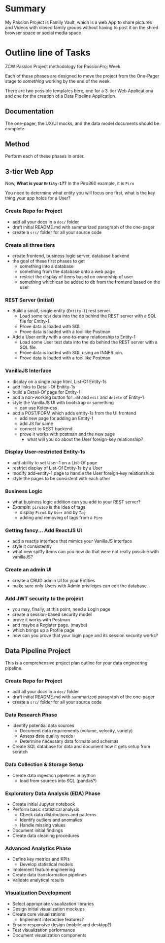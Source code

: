 # Summary
My Passion Project is Family Vault, which is a web App to share pictures and Videos with closed family groups without having to post it on the shred browser space or social media space



# Outline line of Tasks
ZCW Passion Project methodology for PassionProj Week.

Each of these phases are designed to move the project from the One-Pager stage to *something* 
working by the end of the week.

There are two possible templates here, one for a 3-tier Web Applicationa and one for the creation of
a Data Pipeline Application.

## Documentation 

The one-pager, the UX/UI mocks, and the data model documents should be complete.

## Method

Perform each of these phases in order. 

## 3-tier Web App

Now, **What is your `Entity-1`??**
In the Piro360 example, it is `Piro`

You need to determine what entity you will focus one first, what is the key
thing your app holds for a User?

### Create Repo for Project

- add all your docs in a `doc/` folder
- draft initial README.md with summarized paragraph of the one-pager
- create a `src/` folder for all your source code

### Create all three tiers

- create frontend, business logic server, database backend
- the goal of these first phases to get
  - something into a database
  - something from the database onto a web page
  - restrict the display of items based on ownership of user
  - something which can be added to db from the frontend based on the user

### REST Server (initial)
- Build a small, single entity (`Entity-1`) rest server.
  - Load some test data into the db behind the REST server with a SQL file for Entity-1.
  - Prove data is loaded with SQL
  - Prove data is loaded with a tool like Postman
- Add a User entity with a one-to-many relationship to Entity-1
  - Load some User test data into the db behind the REST server with a SQL file.
  - Prove data is loaded with SQL using an INNER join.
  - Prove data is loaded with a tool like Postman

### VanillaJS Interface

- display on a single page html, List-Of Entity-1s
- add links to Detail-Of Enitity-1s
- build a Detail-Of page for Entity-1
- add a non-working button for `add` and `edit` and `delete` of Entity-1
- style the VanillaJS UI with bootstrap or something
  - can use Koley-css 
- add a POST/FORM which adds entity-1s from the UI frontend
  - add new page for adding an Entity-1
  - add JS for same
  - connect to REST backend
  - prove it works with postman and the new page
    - what will you do about the User foreign-key relationship?

### Display User-restricted Entity-1s

- add ability to set User-1 on a List-Of page
- restrict display of List-Of Entity-1s by a User
- modify add-entity-1 page to handle the User foreign-key relationships 
- style the pages to be consistent with each other

### Business Logic

- what business logic addition can you add to your REST server?
- _Example:_ `piro360` is the idea of tags
  - display `Piro`s by `User` and by `Tag`
  - adding and removing of tags from a `Piro`


### Getting fancy... Add ReactJS UI

- add a reactjs interface that mimics your VanillaJS interface
- style it consistently
- what new spiffy items can you now do that were not really possible with vanillaJS?

### Create an admin UI

- create a CRUD admin UI for your Entities
- make sure only Users with Admin privileges can edit the database.

### Add JWT security to the project

- you may, finally, at this point, need a Login page
- create a session-based security model
- prove it works with Postman
- and maybe a Register page. (maybe)
- which brings up a Profile page
- how can you prove that your login page and its session security works?

## Data Pipeline Project

This is a comprehensive project plan outline for your data engineering pipeline.

### Create Repo for Project

- add all your docs in a `doc/` folder
- draft initial README.md with summarized paragraph of the one-pager
- create a `src/` folder for all your source code

### Data Research Phase
- Identify potential data sources
  - Document data requirements (volume, velocity, variety)
  - Assess data quality needs
  - Determine necessary data formats and schemas
- Create SQL database for data and document how it gets setup from scratch

### Data Collection & Storage Setup
- Create data ingestion pipelines in python
  - load from sources into SQL (pandas?)

### Exploratory Data Analysis (EDA) Phase

- Create initial Jupyter notebook
- Perform basic statistical analysis
  - Check data distributions and patterns
  - Identify outliers and anomalies
  - Handle missing values
- Document initial findings
- Create data cleaning procedures

### Advanced Analytics Phase

- Define key metrics and KPIs
  - Develop statistical models
- Implement feature engineering
- Create data transformation pipelines
- Validate analytical results

### Visualization Development
- Select appropriate visualization libraries
- Design initial visualization mockups
- Create core visualizations
  - Implement interactive features?
- Ensure responsive design (mobile and desktop?)
- Test visualization performance
- Document visualization components

